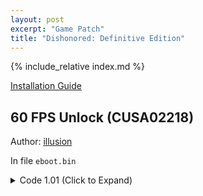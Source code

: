 ```yaml
---
layout: post
excerpt: "Game Patch"
title: "Dishonored: Definitive Edition"
---
```


<!-- # {{ page.title }} -->

{% include_relative index.md %}

[Installation Guide](/install-instructions/)

## 60 FPS Unlock (CUSA02218)

Author: [illusion](https://twitter.com/illusion0002)

In file `eboot.bin`

<details>
<summary>Code 1.01 (Click to Expand)</summary>

{% highlight none %}
BE 01 00 00 00 E8 CE E3 22 01

BE 00 00 00 00 E8 CE E3 22 01
{% endhighlight %}

</details>
